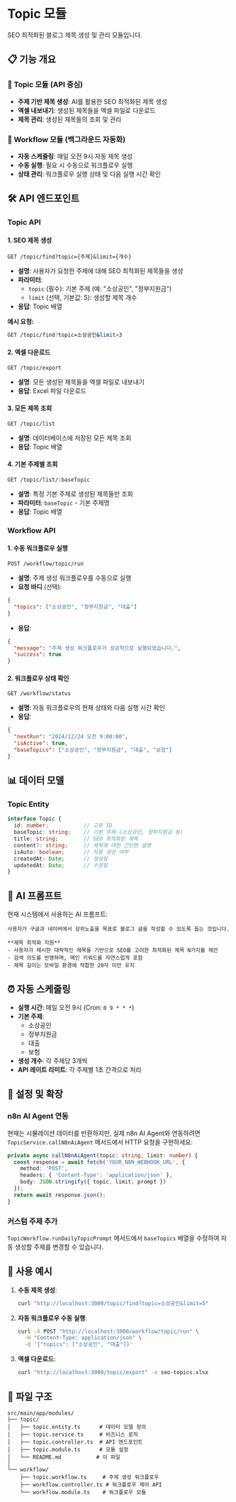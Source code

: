 # Topic 모듈

SEO 최적화된 블로그 제목 생성 및 관리 모듈입니다.

## 📋 기능 개요

### 🎯 Topic 모듈 (API 중심)
- **주제 기반 제목 생성**: AI를 활용한 SEO 최적화된 제목 생성
- **엑셀 내보내기**: 생성된 제목들을 엑셀 파일로 다운로드
- **제목 관리**: 생성된 제목들의 조회 및 관리

### 🔄 Workflow 모듈 (백그라운드 자동화)
- **자동 스케줄링**: 매일 오전 9시 자동 제목 생성
- **수동 실행**: 필요 시 수동으로 워크플로우 실행
- **상태 관리**: 워크플로우 실행 상태 및 다음 실행 시간 확인

## 🛠 API 엔드포인트

### Topic API

#### 1. SEO 제목 생성
```
GET /topic/find?topic={주제}&limit={개수}
```
- **설명**: 사용자가 요청한 주제에 대해 SEO 최적화된 제목들을 생성
- **파라미터**:
  - `topic` (필수): 기본 주제 (예: "소상공인", "정부지원금")
  - `limit` (선택, 기본값: 5): 생성할 제목 개수
- **응답**: Topic 배열

**예시 요청:**
```bash
GET /topic/find?topic=소상공인&limit=3
```

#### 2. 엑셀 다운로드
```
GET /topic/export
```
- **설명**: 모든 생성된 제목들을 엑셀 파일로 내보내기
- **응답**: Excel 파일 다운로드

#### 3. 모든 제목 조회
```
GET /topic/list
```
- **설명**: 데이터베이스에 저장된 모든 제목 조회
- **응답**: Topic 배열

#### 4. 기본 주제별 조회
```
GET /topic/list/:baseTopic
```
- **설명**: 특정 기본 주제로 생성된 제목들만 조회
- **파라미터**: `baseTopic` - 기본 주제명
- **응답**: Topic 배열

### Workflow API

#### 1. 수동 워크플로우 실행
```
POST /workflow/topic/run
```
- **설명**: 주제 생성 워크플로우를 수동으로 실행
- **요청 바디** (선택):
```json
{
  "topics": ["소상공인", "정부지원금", "대출"]
}
```
- **응답**:
```json
{
  "message": "주제 생성 워크플로우가 성공적으로 실행되었습니다.",
  "success": true
}
```

#### 2. 워크플로우 상태 확인
```
GET /workflow/status
```
- **설명**: 자동 워크플로우의 현재 상태와 다음 실행 시간 확인
- **응답**:
```json
{
  "nextRun": "2024/12/24 오전 9:00:00",
  "isActive": true,
  "baseTopics": ["소상공인", "정부지원금", "대출", "보험"]
}
```

## 📊 데이터 모델

### Topic Entity
```typescript
interface Topic {
  id: number;           // 고유 ID
  baseTopic: string;    // 기본 주제 (소상공인, 정부지원금 등)
  title: string;        // SEO 최적화된 제목
  content?: string;     // 제목에 대한 간단한 설명
  isAuto: boolean;      // 자동 생성 여부
  createdAt: Date;      // 생성일
  updatedAt: Date;      // 수정일
}
```

## 🤖 AI 프롬프트 

현재 시스템에서 사용하는 AI 프롬프트:

```
사용자가 구글과 네이버에서 상위노출을 목표로 블로그 글을 작성할 수 있도록 돕는 것입니다.

**제목 최적화 지원**
- 사용자가 제시한 대략적인 제목을 기반으로 SEO를 고려한 최적화된 제목 N가지를 제안
- 검색 의도를 반영하며, 메인 키워드를 자연스럽게 포함
- 제목 길이는 모바일 환경에 적합한 20자 미만 유지
```

## ⏰ 자동 스케줄링

- **실행 시간**: 매일 오전 9시 (Cron: `0 9 * * *`)
- **기본 주제**: 
  - 소상공인
  - 정부지원금  
  - 대출
  - 보험
- **생성 개수**: 각 주제당 3개씩
- **API 레이트 리미트**: 각 주제별 1초 간격으로 처리

## 🔧 설정 및 확장

### n8n AI Agent 연동
현재는 시뮬레이션 데이터를 반환하지만, 실제 n8n AI Agent와 연동하려면 `TopicService.callN8nAiAgent` 메서드에서 HTTP 요청을 구현하세요:

```typescript
private async callN8nAiAgent(topic: string, limit: number) {
  const response = await fetch('YOUR_N8N_WEBHOOK_URL', {
    method: 'POST',
    headers: { 'Content-Type': 'application/json' },
    body: JSON.stringify({ topic, limit, prompt })
  });
  return await response.json();
}
```

### 커스텀 주제 추가
`TopicWorkflow.runDailyTopicPrompt` 메서드에서 `baseTopics` 배열을 수정하여 자동 생성할 주제를 변경할 수 있습니다.

## 🚀 사용 예시

1. **수동 제목 생성**:
   ```bash
   curl "http://localhost:3000/topic/find?topic=소상공인&limit=5"
   ```

2. **자동 워크플로우 수동 실행**:
   ```bash
   curl -X POST "http://localhost:3000/workflow/topic/run" \
     -H "Content-Type: application/json" \
     -d '{"topics": ["소상공인", "대출"]}'
   ```

3. **엑셀 다운로드**:
   ```bash
   curl "http://localhost:3000/topic/export" -o seo-topics.xlsx
   ```

## 📁 파일 구조

```
src/main/app/modules/
├── topic/
│   ├── topic.entity.ts      # 데이터 모델 정의
│   ├── topic.service.ts     # 비즈니스 로직
│   ├── topic.controller.ts  # API 엔드포인트
│   ├── topic.module.ts      # 모듈 설정
│   └── README.md           # 이 파일
│
└── workflow/
    ├── topic.workflow.ts     # 주제 생성 워크플로우
    ├── workflow.controller.ts # 워크플로우 제어 API
    └── workflow.module.ts    # 워크플로우 모듈
``` 